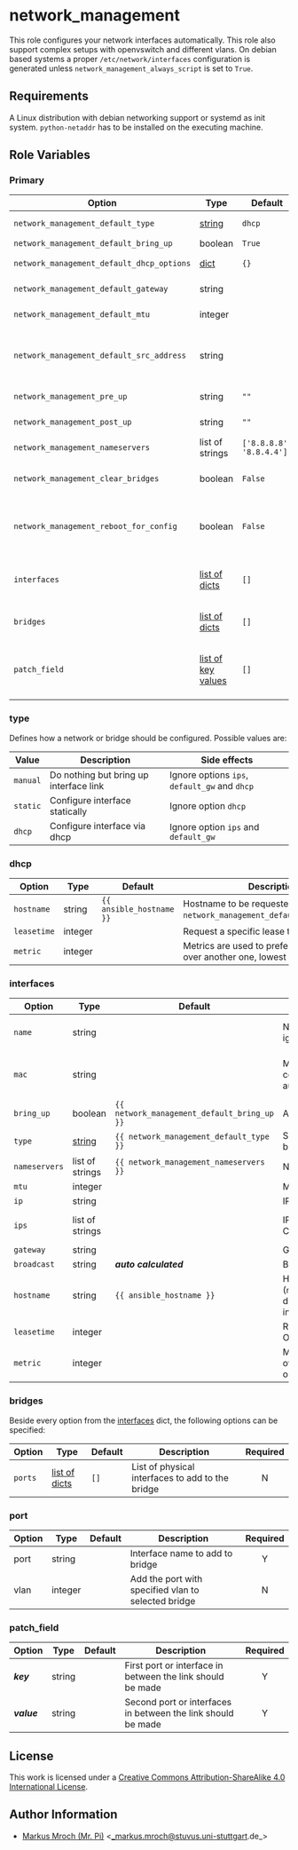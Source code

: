 # network_management

This role configures your network interfaces automatically. This role also support complex setups with openvswitch and different vlans. On debian based systems a proper `/etc/network/interfaces` configuration is generated unless `network_management_always_script` is set to `True`.


## Requirements

A Linux distribution with debian networking support or systemd as init system.
`python-netaddr` has to be installed on the executing machine.

## Role Variables

### Primary
| Option                                    | Type                               | Default                  | Description                                                                                                                                                         | Required |
|-------------------------------------------|------------------------------------|--------------------------|---------------------------------------------------------------------------------------------------------------------------------------------------------------------|:--------:|
| `network_management_default_type`         | [string](#type)                    | `dhcp`                   | Default type to setup a interface or bridge                                                                                                                         |     N    |
| `network_management_default_bring_up`     | boolean                            | `True`                   | Bring interface up on start                                                                                                                                         |     N    |
| `network_management_default_dhcp_options` | [dict](#dhcp)                      | `{}`                     | Additional options for dhcp interfaces                                                                                                                              |     N    |
| `network_management_default_gateway`      | string                             |                          | Add a default route via this gateway address                                                                                                                        |     N    |
| `network_management_default_mtu`          | integer                            |                          | Detault MTU size to use for all interfaces                                                                                                                          |     N    |
| `network_management_default_src_address`  | string                             |                          | Source Address to use for outgoing addresses, only used if `network_management_default_gateway` is specified, the source address has to be assigned to an interface |     N    |
| `network_management_pre_up`               | string                             | `""`                     | Commands to execute before any other action is performed                                                                                                            |     N    |
| `network_management_post_up`              | string                             | `""`                     | Commands to execute after all other network operations are performed                                                                                                |     N    |
| `network_management_nameservers`          | list of strings                    | `['8.8.8.8', '8.8.4.4']` | List of all nameservers to use                                                                                                                                      |     N    |
| `network_management_clear_bridges`        | boolean                            | `False`                  | Remove all ovs bridges before recreating them. This is useful for renaming bridges.                                                                                 |     N    |
| `network_management_reboot_for_config`    | boolean                            | `False`                  | Reboot target server to setup new network config, useful for major network configuration, which may require manual interactions otherwise                           |     N    |
| `interfaces`                              | [list of dicts](#interfaces)       | `[]`                     | List of all interfaces to setup, keep in mind it can cause various errors if you configure a interface here and later use it as a port on a bridge                  |     N    |
| `bridges`                                 | [list of dicts](#bridges)          | `[]`                     | List of network bridges to setup (all bridges are managed by openvswitch)                                                                                           |     N    |
| `patch_field`                             | [list of key values](#patch_field) | `[]`                     | A list of network interfaces or bridge ports to patch together (ex. wire/patch one bridge port with one vlan to another bridge with a different vlan)               |     N    |

### type
Defines how a network or bridge should be configured. Possible values are:

| Value    | Description                            | Side effects                                  |
|----------|----------------------------------------|-----------------------------------------------|
| `manual` | Do nothing but bring up interface link | Ignore options `ips`, `default_gw` and `dhcp` |
| `static` | Configure interface statically         | Ignore option `dhcp`                          |
| `dhcp`   | Configure interface via dhcp           | Ignore option `ips` and `default_gw`          |

### dhcp
| Option      | Type    | Default                  | Description                                                                        | Required |
|-------------|---------|--------------------------|------------------------------------------------------------------------------------|:--------:|
| `hostname`  | string  | `{{ ansible_hostname }}` | Hostname to be requested (is ignored in `network_management_default_dhcp_options`) |     N    |
| `leasetime` | integer |                          | Request a specific lease time in seconds.                                          |     N    |
| `metric`    | integer |                          | Metrics are used to prefer an interface over another one, lowest wins.             |     N    |

### interfaces
| Option        | Type            | Default                                         | Description                                                                                                          |             Required            |
|---------------|-----------------|-------------------------------------------------|----------------------------------------------------------------------------------------------------------------------|:-------------------------------:|
| `name`        | string          |                                                 | Name of the interface to configure, ignored if `mac` is specified                                                    |  only if `mac` is not specified |
| `mac`         | string          |                                                 | MAC-Address of the interface to configure. If `name` is specified, `mac` is autodetected.                            | only if `name` is not specified |
| `bring_up`    | boolean         | `{{ network_management_default_bring_up }}`     | Automatically bring interface link up                                                                                |                N                |
| `type`        | [string](#type) | `{{ network_management_default_type }}`         | Specify how the network interface should be configured                                                               |                N                |
| `nameservers` | list of strings | `{{ network_management_nameservers }}`          | Nameservers to use                                                                                                   |                N                |
| `mtu`         | integer         |                                                 | MTU size                                                                                                             |                N                |
| `ip`          | string          |                                                 | IP address to assign as IP with CIDR suffix                                                                          |                N                |
| `ips`         | list of strings |                                                 | IP addresses to assign (IP address with CIDR suffix)                                                                 |    only if `type` is `static`   |
| `gateway`     | string          |                                                 | Gateway address to use for this interface                                                                            |                N                |
| `broadcast`   | string          | ___auto calculated___                           | Broadcast address to use                                                                                             |                N                |
| `hostname`    | string          | `{{ ansible_hostname }}`                        | Hostname to be requested (`network_management_default_dhcp_options` don't apply here). Only used on dhcp interfaces. |                N                |
| `leasetime`   | integer         |                                                 | Request a specific lease time in seconds. Only used on dhcp interfaces.                                              |                N                |
| `metric`      | integer         |                                                 | Metrics are used to prefer an interface over another one, lowest wins. Only used on dhcp interfaces.                 |                N                |

### bridges
Beside every option from the [interfaces](#interfaces) dict, the following options can be specified:

| Option  | Type                   | Default | Description                                      | Required |
|---------|------------------------|---------|--------------------------------------------------|:--------:|
| `ports` | [list of dicts](#port) | `[]`    | List of physical interfaces to add to the bridge |     N    |

### port
| Option | Type    | Default | Description                                         | Required |
|--------|---------|---------|-----------------------------------------------------|:--------:|
| port   | string  |         | Interface name to add to bridge                     |     Y    |
| vlan   | integer |         | Add the port with specified vlan to selected bridge |     N    |

### patch_field
| Option      | Type   | Default | Description                                                   | Required |
|-------------|--------|---------|---------------------------------------------------------------|:--------:|
| ___key___   | string |         | First port or interface in between the link should be made    | Y        |
| ___value___ | string |         | Second port or interfaces in between the link should be made  | Y        |


## License

This work is licensed under a [Creative Commons Attribution-ShareAlike 4.0 International License](http://creativecommons.org/licenses/by-sa/4.0/).


## Author Information

 * [Markus Mroch (Mr. Pi)](https://github.com/Mr-Pi) &lt;_markus.mroch@stuvus.uni-stuttgart.de_&gt;
